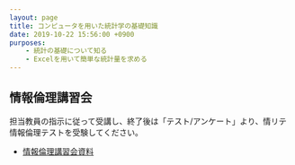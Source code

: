 ```yaml
---
layout: page
title: コンピュータを用いた統計学の基礎知識
date: 2019-10-22 15:56:00 +0900
purposes:
    - 統計の基礎について知る
    - Excelを用いて簡単な統計量を求める
---
```



情報倫理講習会
--------------

担当教員の指示に従って受講し、終了後は「テスト/アンケート」より、情リテ情報倫理テストを受験してください。

*   [情報倫理講習会資料](/lit/infoethics/information_ethics_ja.pdf)

